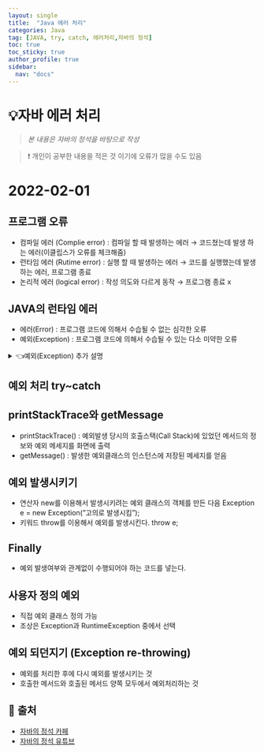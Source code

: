 ```yaml
---
layout: single
title:  "Java 에러 처리"
categories: Java
tag: [JAVA, try, catch, 에러처리,자바의 정석]
toc: true
toc_sticky: true
author_profile: true
sidebar:
  nav: "docs"
---
```


# 💡자바 에러 처리

<!--Quote-->
> *본 내용은 자바의 정석을 바탕으로 작성*

> ❗ 개인이 공부한 내용을 적은 것 이기에 오류가 많을 수도 있음

# 2022-02-01

## 프로그램 오류

- 컴파일 에러 (Complie error) : 컴파일 할 때 발생하는 에러 → 코드쳤는데 발생 하는 에러(이클립스가 오류를 체크해줌)
- 런타임 에러 (Rutime error) : 실행 할 때 발생하는 에러 → 코드를 실행했는데 발생하는 에러, 프로그램 종료
- 논리적 에러 (logical error) : 작성 의도와 다르게 동작 → 프로그램 종료 x

## JAVA의 런타임 에러

- 에러(Error) : 프로그램 코드에 의해서 수습될 수 없는 심각한 오류
- 예외(Exception) : 프로그램 코드에 의해서 수습될 수 있는 다소 미약한 오류

<details>
<summary>👈예외(Exception) 추가 설명</summary>
<div markdown="1">
1. 예외는 Exception과 그 자손들 , RuntimeException과 그 자손들로 나누어진다.
2. Exception과 그자손들은 checked 예외다 (예외 처리 필수)
3. RuntimeException과 그 자손들은 unchecked 예외 (에러 처리 선택)
</div>
</details>

## 예외 처리 try~catch

<script src="https://gist.github.com/kimyeong96/8ba20edc3263b9b2aa482ac6ce57ff41.js"></script>

## printStackTrace와 getMessage

- printStackTrace() : 예외발생 당시의 호출스택(Call Stack)에 있었던 메서드의 정보와 예외 메세지를 화면에 출력
- getMessage() : 발생한 예외클래스의 인스턴스에 저장된 메세지를 얻음

<script src="https://gist.github.com/kimyeong96/f3388c495adfbbc000726ac4694219cb.js"></script>

## 예외 발생시키기

- 연산자 new를 이용해서 발생시키려는 예외 클래스의 객체를 만든 다음
	Exception e = new Exception(”고의로 발생시킴”);
- 키워드  throw를 이용해서 예외를 발생시킨다.
	throw e;

<script src="https://gist.github.com/kimyeong96/936c05d1c1f155556af7843c734594c1.js"></script>

## Finally

- 예외 발생여부와 관계없이 수행되어야 하는 코드를 넣는다.

<script src="https://gist.github.com/kimyeong96/453d24b132c905c64f703680879456b8.js"></script>

## 사용자 정의 예외

- 직접 예외 클래스 정의 가능
- 조상은 Exception과 RuntimeException 중에서 선택

<script src="https://gist.github.com/kimyeong96/334bd50784c53f118ac179ace83e3f96.js"></script>

## 예외 되던지기 (Exception re-throwing)

- 예외를 처리한 후에 다시 예외를 발생시키는 것
- 호출한 메서드와 호출된 메서드 양쪽 모두에서 예외처리하는 것

<script src="https://gist.github.com/kimyeong96/1294fd0cf12d344c96469577f29a45ed.js"></script>

## 📑 출처

 - [자바의 정석 카페](https://cafe.naver.com/javachobostudy)
 - [자바의 정석 유튜브](https://www.youtube.com/user/MasterNKS)
